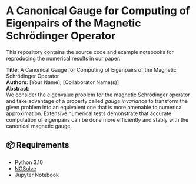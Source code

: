 # A Canonical Gauge for Computing of Eigenpairs of the Magnetic Schrödinger Operator

This repository contains the source code and example notebooks for reproducing the numerical results in our paper:

**Title**: A Canonical Gauge for Computing of Eigenpairs of the Magnetic Schrödinger Operator  
**Authors**: [Your Name], [Collaborator Name(s)]  
**Abstract**:  
We consider the eigenvalue problem for the magnetic Schrödinger operator and take advantage of a property called *gauge invariance* to transform the given problem into an equivalent one that is more amenable to numerical approximation. Extensive numerical tests demonstrate that accurate computation of eigenpairs can be done more efficiently and stably with the canonical magnetic gauge.

## 📦 Requirements

- Python 3.10  
- [NGSolve](https://docu.ngsolve.org/latest/)
- Jupyter Notebook


